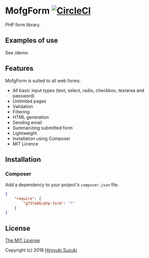 # MofgForm [![CircleCI](https://circleci.com/gh/g737a6b/php-form.svg?style=svg)](https://circleci.com/gh/g737a6b/php-form)

PHP form library.

## Examples of use

See /demo.

## Features

MofgForm is suited to all web forms.

- All basic input types (text, select, radio, checkbox, textarea and password)
- Unlimited pages
- Validation
- Filtering
- HTML generation
- Sending email
- Summarizing submitted form
- Lightweight
- Installation using Composer
- MIT Licence

## Installation

### Composer

Add a dependency to your project's `composer.json` file.

```json
{
	"require": {
		"g737a6b/php-form": "*"
	}
}
```

## License

[The MIT License](http://opensource.org/licenses/MIT)

Copyright (c) 2018 [Hiroyuki Suzuki](https://mofg.net)
